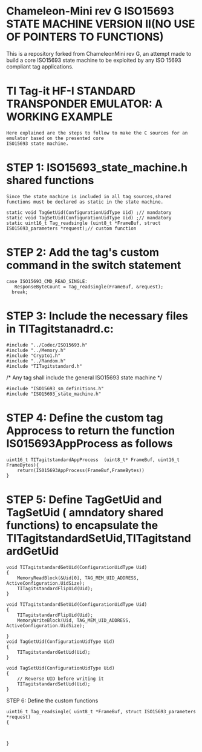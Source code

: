 Chameleon-Mini rev G ISO15693 STATE MACHINE VERSION II(NO USE OF POINTERS TO FUNCTIONS)
===========================================
This is a repository forked from ChameleonMini rev G, an attempt made to build a core ISO15693 state machine to be exploited by any ISO 15693 compliant tag applications.

TI Tag-it HF-I STANDARD TRANSPONDER EMULATOR: A WORKING EXAMPLE
============================================
    Here explained are the steps to follow to make the C sources for an emulator based on the presented core
    ISO15693 state machine.    

STEP 1: ISO15693_state_machine.h shared functions    
=================================================
    Since the state machine is included in all tag sources,shared functions must be declared as static in the state machine.
    
    static void TagGetUid(ConfigurationUidType Uid) ;// mandatory
    static void TagSetUid(ConfigurationUidType Uid) ;// mandatory
    static uint16_t Tag_readsingle (uint8_t *FrameBuf, struct ISO15693_parameters *request);// custom function
  
STEP 2: Add the tag's custom command in the switch statement
  =================================================
    case ISO15693_CMD_READ_SINGLE:        
       ResponseByteCount = Tag_readsingle(FrameBuf, &request);         
      break;

STEP 3: Include the necessary files in TITagitstanadrd.c:
===============================================================
    #include "../Codec/ISO15693.h"
    #include "../Memory.h"
    #include "Crypto1.h"
    #include "../Random.h"
    #include "TITagitstandard.h"

/* Any tag shall include the general ISO15693 state machine */
    
    #include "ISO15693_sm_definitions.h"
    #include "ISO15693_state_machine.h"

STEP 4: Define the custom tag Approcess to return the function IS015693AppProcess as follows
=================================================
    uint16_t TITagitstandardAppProcess  (uint8_t* FrameBuf, uint16_t FrameBytes){
        return(IS015693AppProcess(FrameBuf,FrameBytes))
    }
    
STEP 5: Define TagGetUid and TagSetUid ( amndatory shared functions) to encapsulate the TITagitstandardSetUid,TITagitstandardGetUid
=================================================
    void TITagitstandardGetUid(ConfigurationUidType Uid)
    {	
        MemoryReadBlock(&Uid[0], TAG_MEM_UID_ADDRESS, ActiveConfiguration.UidSize);        
        TITagitstandardFlipUid(Uid);
    }	

    void TITagitstandardSetUid(ConfigurationUidType Uid)
    {
        TITagitstandardFlipUid(Uid);    
        MemoryWriteBlock(Uid, TAG_MEM_UID_ADDRESS, ActiveConfiguration.UidSize);
	
    }
    void TagGetUid(ConfigurationUidType Uid)
    {
        TITagitstandardGetUid(Uid);	
    }

    void TagSetUid(ConfigurationUidType Uid)
    {
        // Reverse UID before writing it
	    TITagitstandardSetUid(Uid);
    }

STEP 6: Define the custom functions

    uint16_t Tag_readsingle( uint8_t *FrameBuf, struct ISO15693_parameters *request)
    {
     
     
     
    }
 
 
 
